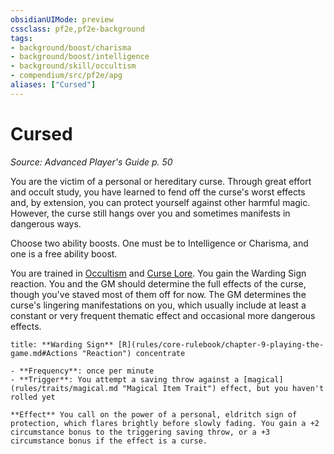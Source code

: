 ```yaml
---
obsidianUIMode: preview
cssclass: pf2e,pf2e-background
tags:
- background/boost/charisma
- background/boost/intelligence
- background/skill/occultism
- compendium/src/pf2e/apg
aliases: ["Cursed"]
---
```

# Cursed
*Source: Advanced Player's Guide p. 50*  

You are the victim of a personal or hereditary curse. Through great effort and occult study, you have learned to fend off the curse's worst effects and, by extension, you can protect yourself against other harmful magic. However, the curse still hangs over you and sometimes manifests in dangerous ways.

Choose two ability boosts. One must be to Intelligence or Charisma, and one is a free ability boost.

You are trained in [Occultism](skills.md#Occultism) and [Curse Lore](skills.md#Lore). You gain the Warding Sign reaction. You and the GM should determine the full effects of the curse, though you've staved most of them off for now. The GM determines the curse's lingering manifestations on you, which usually include at least a constant or very frequent thematic effect and occasional more dangerous effects.

```ad-embed-ability
title: **Warding Sign** [R](rules/core-rulebook/chapter-9-playing-the-game.md#Actions "Reaction") concentrate

- **Frequency**: once per minute
- **Trigger**: You attempt a saving throw against a [magical](rules/traits/magical.md "Magical Item Trait") effect, but you haven't rolled yet

**Effect** You call on the power of a personal, eldritch sign of protection, which flares brightly before slowly fading. You gain a +2 circumstance bonus to the triggering saving throw, or a +3 circumstance bonus if the effect is a curse.
```